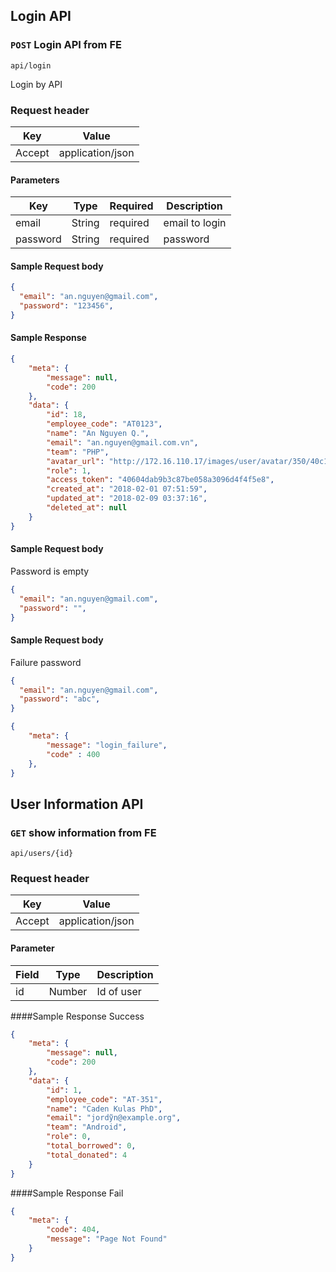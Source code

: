 ## Login API

### `POST` Login API from FE
```
api/login
```
Login by API

### Request header
|Key|Value|
|---|---|
| Accept | application/json |

#### Parameters
| Key | Type | Required | Description |
|---|---|---|---|
| email | String | required | email to login |
| password | String | required | password |

#### Sample Request body
```json
{
  "email": "an.nguyen@gmail.com",
  "password": "123456",
}
```

#### Sample Response
```json
{
    "meta": {
        "message": null,
        "code": 200
    },
    "data": {
        "id": 18,
        "employee_code": "AT0123",
        "name": "An Nguyen Q.",
        "email": "an.nguyen@gmail.com.vn",
        "team": "PHP",
        "avatar_url": "http://172.16.110.17/images/user/avatar/350/40c1fc7286.png",
        "role": 1,
        "access_token": "40604dab9b3c87be058a3096d4f4f5e8",
        "created_at": "2018-02-01 07:51:59",
        "updated_at": "2018-02-09 03:37:16",
        "deleted_at": null
    }
}
```
#### Sample Request body
Password is empty
```json
{
  "email": "an.nguyen@gmail.com",
  "password": "",
}
```

#### Sample Request body
Failure password 
```json
{
  "email": "an.nguyen@gmail.com",
  "password": "abc",
}
```
```json
{
    "meta": {
        "message": "login_failure",
        "code" : 400
    },
}
```

## User Information API
### `GET` show information from FE
```
api/users/{id}
```
### Request header
|Key|Value|
|---|---|
| Accept | application/json |

#### Parameter
| Field | Type | Description |
|-------|------|-------------|
| id | Number | Id of user |

####Sample Response Success
```json
{
    "meta": {
        "message": null,
        "code": 200
    },
    "data": {
        "id": 1,
        "employee_code": "AT-351",
        "name": "Caden Kulas PhD",
        "email": "jordỹn@example.org",
        "team": "Android",
        "role": 0,
        "total_borrowed": 0,
        "total_donated": 4
    }
}
```
####Sample Response Fail
```json
{
    "meta": {
        "code": 404,
        "message": "Page Not Found"
    }
}
```
